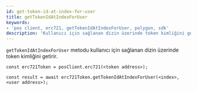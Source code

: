 ```yaml
---
id: get-token-id-at-index-for-user
title: getTokenIdAtIndexForUser
keywords:
- 'pos client, erc721, getTokenIdAtIndexForUser, polygon, sdk'
description: 'Kullanıcı için sağlanan dizin üzerinde token kimliğini getirir.'
---
```


`getTokenIdAtIndexForUser` metodu kullanıcı için sağlanan dizin üzerinde token kimliğini getirir.

```
const erc721Token = posClient.erc721(<token address>);

const result = await erc721Token.getTokenIdAtIndexForUser(<index>,<user address>);

```

